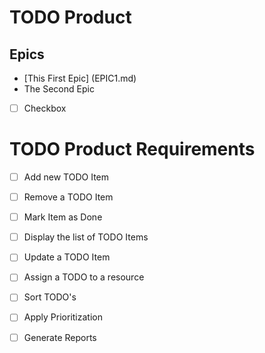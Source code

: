 # TODO Product

## Epics
- [This First Epic] (EPIC1.md)
- The Second Epic
- [ ] Checkbox

# TODO Product Requirements

- [ ] Add new TODO Item
- [ ] Remove a TODO Item
- [ ] Mark Item as Done
- [ ] Display the list of TODO Items
- [ ] Update a TODO Item
- [ ] Assign a TODO to a resource
- [ ] Sort TODO's
- [ ] Apply Prioritization
- [ ] Generate Reports


